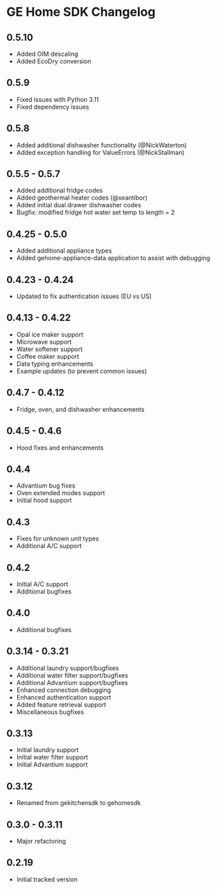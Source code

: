# GE Home SDK Changelog

## 0.5.10

- Added OIM descaling
- Added EcoDry conversion

## 0.5.9

- Fixed issues with Python 3.11
- Fixed dependency issues

## 0.5.8

- Added additional dishwasher functionality (@NickWaterton)
- Added exception handling for ValueErrors (@NickStallman)

## 0.5.5 - 0.5.7

- Added additional fridge codes
- Added geothermal heater codes (@seantibor)
- Added initial dual drawer dishwasher codes
- Bugfix: modified fridge hot water set temp to length = 2

## 0.4.25 - 0.5.0

- Added additional appliance types
- Added gehome-appliance-data application to assist with debugging

## 0.4.23 - 0.4.24

- Updated to fix authentication issues (EU vs US)

## 0.4.13 - 0.4.22

- Opal ice maker support
- Microwave support
- Water softener support
- Coffee maker support
- Data typing enhancements
- Example updates (to prevent common issues)

## 0.4.7 - 0.4.12

- Fridge, oven, and dishwasher enhancements

## 0.4.5 - 0.4.6

- Hood fixes and enhancements

## 0.4.4

- Advantium bug fixes
- Oven extended modes support
- Initial hood support

## 0.4.3

- Fixes for unknown unit types
- Additional A/C support

## 0.4.2

- Initial A/C support
- Additional bugfixes

## 0.4.0

- Additional bugfixes

## 0.3.14 - 0.3.21

- Additional laundry support/bugfixes
- Additional water filter support/bugfixes
- Additional Advantium support/bugfixes
- Enhanced connection debugging
- Enhanced authentication support
- Added feature retrieval support
- Miscellaneous bugfixes

## 0.3.13

- Initial laundry support
- Initial water filter support
- Initial Advantium support

## 0.3.12

- Renamed from gekitchensdk to gehomesdk

## 0.3.0 - 0.3.11

- Major refactoring

## 0.2.19

- Initial tracked version